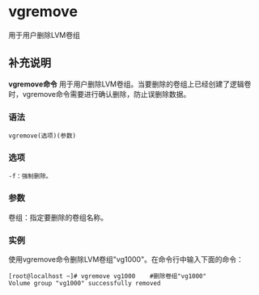 # vgremove

用于用户删除LVM卷组

## 补充说明

**vgremove命令** 用于用户删除LVM卷组。当要删除的卷组上已经创建了逻辑卷时，vgremove命令需要进行确认删除，防止误删除数据。

### 语法

```text
vgremove(选项)(参数)
```

### 选项

```text
-f：强制删除。
```

### 参数

卷组：指定要删除的卷组名称。

### 实例

使用vgremove命令删除LVM卷组"vg1000"。在命令行中输入下面的命令：

```text
[root@localhost ~]# vgremove vg1000    #删除卷组"vg1000"
Volume group "vg1000" successfully removed
```

